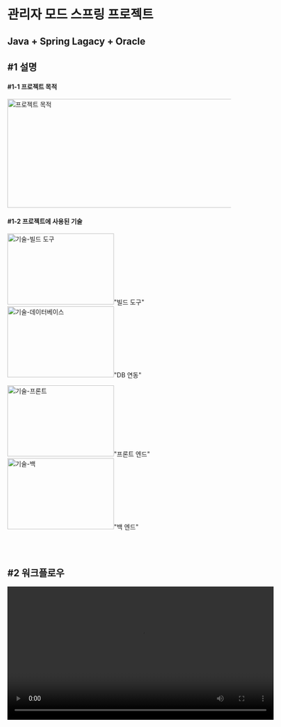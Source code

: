 <h1>관리자 모드 스프링 프로젝트</h1>
<h2>Java + Spring Lagacy + Oracle</h2>


<h2>#1 설명</h2>

<h4>#1-1 프로젝트 목적</h4>
<img src="https://github.com/user-attachments/assets/5d9e6bd0-5b31-4e0b-a72d-f816eeacc6e9" width="665" height="245" alt="프로젝트 목적" />

<h4>#1-2 프로젝트에 사용된 기술</h4>
    <p>
        <img src="https://github.com/user-attachments/assets/6e05b928-a08a-40a1-b430-0806a0441746" alt="기술-빌드 도구" width="240" height="160" />"빌드 도구"
        <img src="https://github.com/user-attachments/assets/df4ca761-d502-44a0-a525-ebb9f80b0eaa" alt="기술-데이터베이스" width="240" height="160" />"DB 연동"
    </p>
    <p>
        <img src="https://github.com/user-attachments/assets/c7e5f144-d144-450c-a88b-d463c37728d4" alt="기술-프론트" width="240" height="160" />"프론트 엔드"
        <img src="https://github.com/user-attachments/assets/78d068b5-3d82-4e6f-814b-ca1ab2694717" alt="기술-백" width="240" height="160" />"백 엔드"
    </p>
<br><br>

<h2>#2 워크플로우</h2>
<video src="https://github.com/user-attachments/assets/2dacdae3-601f-41af-9984-35f8e2251152" control width="600" />

#3 유튜브 = 링크주소 복사 = 썸네일 이미지는 직접 만들어서 링크로 사용
<a href ="https://www.youtube.com/watch?v=CQtrGGC_dko">
  <img src="#" alt="썸네일" />
</a>
<img width="981" height="644" alt="KakaoTalk_20250617_092918834" src="https://github.com/user-attachments/assets/41f69709-6d64-449f-b6c5-61c9264436d3" />
